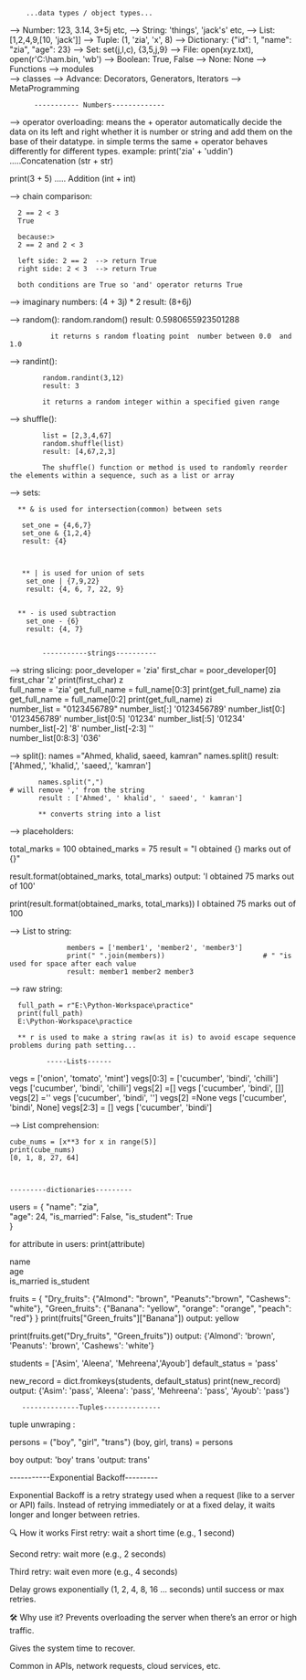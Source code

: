         ...data types / object types...

--> Number: 123, 3.14, 3+5j etc,
--> String: 'things', 'jack's' etc,
--> List: [1,2,4,9,[10, 'jack']]
--> Tuple: (1, 'zia', 'x', 8)
--> Dictionary: {"id": 1, "name": "zia", "age": 23}
--> Set: set(j,l,c), {3,5,j,9}
--> File: open(xyz.txt), open(r'C:\ham.bin, 'wb')
--> Boolean: True, False
--> None: None
--> Functions
--> modules  
--> classes
--> Advance: Decorators, Generators, Iterators
--> MetaProgramming



          ----------- Numbers-------------

--> operator overloading: means the + operator automatically decide the data on its left and right whether it is number or string and add them on the base of their datatype.
in simple terms the same + operator behaves differently for different types.
      example:
           print('zia' + 'uddin')  .....Concatenation (str + str)

   print(3 + 5)     ..... Addition (int + int)

--> chain comparison:

      2 == 2 < 3
      True

      because:>
      2 == 2 and 2 < 3
      
      left side: 2 == 2  --> return True
      right side: 2 < 3  --> return True

      both conditions are True so 'and' operator returns True

--> imaginary numbers: 
     (4 + 3j) * 2
      result: (8+6j)

--> random():  random.random()
              result: 0.5980655923501288

              it returns s random floating point  number between 0.0  and 1.0
--> randint(): 

            random.randint(3,12)
            result: 3

            it returns a random integer within a specified given range

--> shuffle(): 

            list = [2,3,4,67]
            random.shuffle(list)
            result: [4,67,2,3]

            The shuffle() function or method is used to randomly reorder the elements within a sequence, such as a list or array

--> sets: 

      ** & is used for intersection(common) between sets

       set_one = {4,6,7}
       set_one & {1,2,4}
       result: {4}

       

       ** | is used for union of sets
        set_one | {7,9,22}
        result: {4, 6, 7, 22, 9}


      ** - is used subtraction 
        set_one - {6}
        result: {4, 7}


            -----------strings----------

--> string slicing: 
                  poor_developer = 'zia'
first_char = poor_developer[0]
first_char
'z' 
print(first_char)
z   
full_name = 'zia'
get_full_name = full_name[0:3]
print(get_full_name)
zia 
get_full_name = full_name[0:2]
print(get_full_name)
zi  
number_list = "0123456789"
 number_list[:]
'0123456789'
 number_list[0:]
'0123456789'
 number_list[0:5]
'01234'
 number_list[:5]
'01234'
 number_list[-2]
'8' 
 number_list[-2:3]
''  
number_list[0:8:3]
'036'

--> split():
            names ="Ahmed, khalid, saeed, kamran"
            names.split()
           result: ['Ahmed,', 'khalid,', 'saeed,', 'kamran']  

           names.split(",")                                                 # will remove ',' from the string
           result : ['Ahmed', ' khalid', ' saeed', ' kamran']

           ** converts string into a list


--> placeholders:
                
total_marks = 100
obtained_marks = 75
result = "I obtained {} marks out of {}"
            
result.format(obtained_marks, total_marks)
output: 'I obtained 75 marks out of 100'

print(result.format(obtained_marks, total_marks))
I obtained 75 marks out of 100
 

--> List to string:

                  members = ['member1', 'member2', 'member3']
                  print(" ".join(members))                        # " "is used for space after each value
                  result: member1 member2 member3

--> raw string:

      full_path = r"E:\Python-Workspace\practice"
      print(full_path)
      E:\Python-Workspace\practice

      ** r is used to make a string raw(as it is) to avoid escape sequence problems during path setting...

             -----Lists------


vegs = ['onion', 'tomato', 'mint']
 vegs[0:3] = ['cucumber', 'bindi', 'chilli']
 vegs
['cucumber', 'bindi', 'chilli']
 vegs[2] =[]
 vegs
['cucumber', 'bindi', []]
 vegs[2] =''
 vegs
['cucumber', 'bindi', '']
 vegs[2] =None
 vegs
['cucumber', 'bindi', None]
 vegs[2:3] = []
 vegs
['cucumber', 'bindi']


--> List comprehension:

    cube_nums = [x**3 for x in range(5)]
    print(cube_nums)
    [0, 1, 8, 27, 64]



    ---------dictionaries---------

users = {
"name": "zia",      
"age": 24,
 "is_married": False,
 "is_student": True  
  }

 for attribute in users:
     print(attribute)
     
name      
age       
is_married
is_student


fruits = {
  "Dry_fruits": {"Almond": "brown", "Peanuts":"brown", "Cashews": "white"},
  "Green_fruits": {"Banana": "yellow", "orange": "orange", "peach": "red"}
}
print(fruits["Green_fruits"]["Banana"])
output: yellow

print(fruits.get("Dry_fruits", "Green_fruits"))
output: {'Almond': 'brown', 'Peanuts': 'brown', 'Cashews': 'white'}


students = ['Asim', 'Aleena', 'Mehreena','Ayoub']
default_status = 'pass'

new_record = dict.fromkeys(students, default_status)
print(new_record)
output: {'Asim': 'pass', 'Aleena': 'pass', 'Mehreena': 'pass', 'Ayoub': 'pass'}



       --------------Tuples--------------

tuple unwraping : 

persons = ("boy", "girl", "trans")
(boy, girl, trans) = persons

boy
output: 'boy'
trans
'output: trans'


-----------Exponential Backoff---------

Exponential Backoff is a retry strategy used when a request (like to a server or API) fails.
Instead of retrying immediately or at a fixed delay, it waits longer and longer between retries.

🔍 How it works
First retry: wait a short time (e.g., 1 second)

Second retry: wait more (e.g., 2 seconds)

Third retry: wait even more (e.g., 4 seconds)

Delay grows exponentially (1, 2, 4, 8, 16 … seconds) until success or max retries.

🛠 Why use it?
Prevents overloading the server when there’s an error or high traffic.

Gives the system time to recover.

Common in APIs, network requests, cloud services, etc.